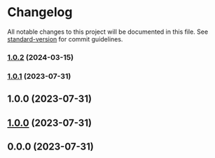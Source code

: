 # Changelog

All notable changes to this project will be documented in this file. See [standard-version](https://github.com/conventional-changelog/standard-version) for commit guidelines.

### [1.0.2](https://github.com/invoicedesk/sdk-js/compare/v1.0.0...v1.0.2) (2024-03-15)

### [1.0.1](https://github.com/invoicedesk/sdk-js/compare/v1.0.0...v1.0.1) (2023-07-31)

## 1.0.0 (2023-07-31)

## [1.0.0](https://github.com/invoicedesk/sdk-js/compare/v0.0.0...v1.0.0) (2023-07-31)

## 0.0.0 (2023-07-31)
